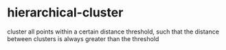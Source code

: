 # hierarchical-cluster
cluster all points within a certain distance threshold, such that the distance between clusters is always greater than the threshold
